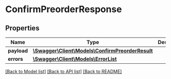 # ConfirmPreorderResponse

## Properties
Name | Type | Description | Notes
------------ | ------------- | ------------- | -------------
**payload** | [**\Swagger\Client\Models\ConfirmPreorderResult**](ConfirmPreorderResult.md) |  | [optional] 
**errors** | [**\Swagger\Client\Models\ErrorList**](ErrorList.md) |  | [optional] 

[[Back to Model list]](../../README.md#documentation-for-models) [[Back to API list]](../../README.md#documentation-for-api-endpoints) [[Back to README]](../../README.md)


